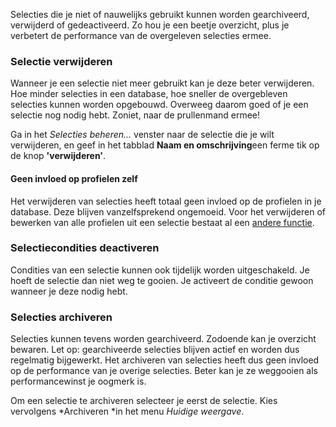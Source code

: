 Selecties die je niet of nauwelijks gebruikt kunnen worden gearchiveerd,
verwijderd of gedeactiveerd. Zo hou je een beetje overzicht, plus je
verbetert de performance van de overgeleven selecties ermee.

### Selectie verwijderen

Wanneer je een selectie niet meer gebruikt kan je deze beter
verwijderen. Hoe minder selecties in een database, hoe sneller de
overgebleven selecties kunnen worden opgebouwd. Overweeg daarom goed of
je een selectie nog nodig hebt. Zoniet, naar de prullenmand ermee!

Ga in het *Selecties beheren...* venster naar de selectie die je wilt
verwijderen, en geef in het tabblad **Naam en omschrijving**een ferme
tik op de knop **'verwijderen'**.

#### Geen invloed op profielen zelf

Het verwijderen van selecties heeft totaal geen invloed op de profielen
in je database. Deze blijven vanzelfsprekend ongemoeid. Voor het
verwijderen of bewerken van alle profielen uit een selectie bestaat al
een [andere
functie](./meerdere-sub-profielen-ineens-wijzigen-of-verwijderen.md).

### Selectiecondities deactiveren

Condities van een selectie kunnen ook tijdelijk worden uitgeschakeld. Je
hoeft de selectie dan niet weg te gooien. Je activeert de conditie
gewoon wanneer je deze nodig hebt.

### Selecties archiveren

Selecties kunnen tevens worden gearchiveerd. Zodoende kan je overzicht
bewaren. Let op: gearchiveerde selecties blijven actief en worden dus
regelmatig bijgewerkt. Het archiveren van selecties heeft dus geen
invloed op de performance van je overige selecties. Beter kan je ze
weggooien als performancewinst je oogmerk is.

Om een selectie te archiveren selecteer je eerst de selectie. Kies
vervolgens *Archiveren *in het menu *Huidige weergave*.
